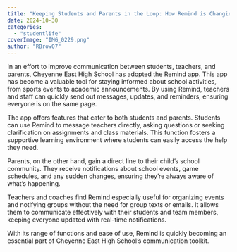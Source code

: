 ```yaml
---
title: "Keeping Students and Parents in the Loop: How Remind is Changing Communication at East"
date: 2024-10-30
categories: 
  - "studentlife"
coverImage: "IMG_0229.png"
author: "RBrow07"
---
```


In an effort to improve communication between students, teachers, and parents, Cheyenne East High School has adopted the Remind app. This app has become a valuable tool for staying informed about school activities, from sports events to academic announcements. By using Remind, teachers and staff can quickly send out messages, updates, and reminders, ensuring everyone is on the same page.

The app offers features that cater to both students and parents. Students can use Remind to message teachers directly, asking questions or seeking clarification on assignments and class materials. This function fosters a supportive learning environment where students can easily access the help they need.

Parents, on the other hand, gain a direct line to their child’s school community. They receive notifications about school events, game schedules, and any sudden changes, ensuring they’re always aware of what’s happening.

Teachers and coaches find Remind especially useful for organizing events and notifying groups without the need for group texts or emails. It allows them to communicate effectively with their students and team members, keeping everyone updated with real-time notifications.

With its range of functions and ease of use, Remind is quickly becoming an essential part of Cheyenne East High School’s communication toolkit.
